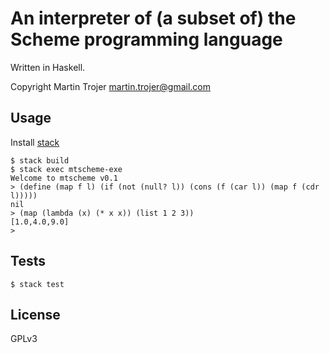 # An interpreter of (a subset of) the Scheme programming language

Written in Haskell.

Copyright Martin Trojer <martin.trojer@gmail.com>

## Usage

Install [stack](http://docs.haskellstack.org/en/stable/README/)

```
$ stack build
$ stack exec mtscheme-exe
Welcome to mtscheme v0.1
> (define (map f l) (if (not (null? l)) (cons (f (car l)) (map f (cdr l)))))
nil
> (map (lambda (x) (* x x)) (list 1 2 3))
[1.0,4.0,9.0]
>
```

## Tests

```
$ stack test
```

## License

GPLv3
